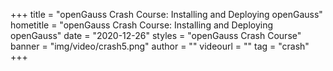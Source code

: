 +++
    title = "openGauss Crash Course: Installing and Deploying openGauss"
    hometitle = "openGauss Crash Course: Installing and Deploying openGauss"
    date = "2020-12-26"
    styles = "openGauss Crash Course"
    banner = "img/video/crash5.png"
    author = ""
    videourl = ""
    tag = "crash"
+++